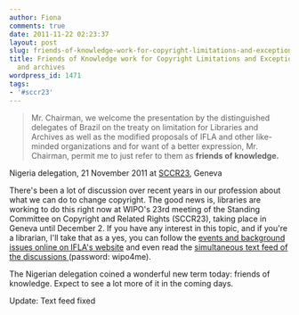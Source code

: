 ```yaml
---
author: Fiona
comments: true
date: 2011-11-22 02:23:37
layout: post
slug: friends-of-knowledge-work-for-copyright-limitations-and-exceptions-for-libraries-and-archives
title: Friends of Knowledge work for Copyright Limitations and Exceptions for libraries
  and archives
wordpress_id: 1471
tags:
- '#sccr23'
---
```


> Mr. Chairman, we welcome the presentation by the distinguished delegates of Brazil on the treaty on limitation for Libraries and Archives as well as the modified proposals of IFLA and other like-minded organizations and for want of a better expression, Mr. Chairman, permit me to just refer to them as **friends of knowledge.**

Nigeria delegation, 21 November 2011 at [SCCR23](http://www.wipo.int/meetings/en/details.jsp?meeting_id=22210), Geneva


There's been a lot of discussion over recent years in our profession about what we can do to change copyright. The good news is, libraries are working to do this right now at WIPO's 23rd meeting of the Standing Committee on Copyright and Related Rights (SCCR23), taking place in Geneva until December 2. If you have any interest in this topic, and if you're a librarian, I'll take that as a yes, you can follow the [events and background issues online on IFLA's website](http://www.ifla.org/en/copyright-tlib) and even read the [simultaneous text feed of the discussions ](http://www.streamtext.net/player?event=WIPO)(password: wipo4me).

The Nigerian delegation coined a wonderful new term today: friends of knowledge. Expect to see a lot more of it in the coming days.

Update: Text feed fixed
